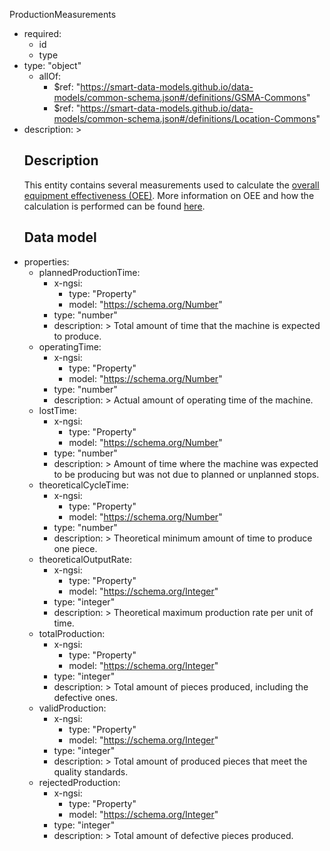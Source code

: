 ProductionMeasurements
  - required:
    - id
    - type
  - type: "object"
    - allOf:
      - $ref: "https://smart-data-models.github.io/data-models/common-schema.json#/definitions/GSMA-Commons"
      - $ref: "https://smart-data-models.github.io/data-models/common-schema.json#/definitions/Location-Commons"
  - description: >
      ## Description
      This entity contains several measurements used to calculate the [overall equipment effectiveness (OEE)](https://www.oee.com/).
      More information on OEE and how the calculation is performed can be found [here](https://www.oee.com/calculating-oee.html).
      ## Data model
  - properties:
    - plannedProductionTime:
      - x-ngsi:
        - type: "Property"
        - model: "https://schema.org/Number"
      - type: "number"
      - description: >
            Total amount of time that the machine is expected to produce.
    - operatingTime:
      - x-ngsi:
        - type: "Property"
        - model: "https://schema.org/Number"
      - type: "number"
      - description: >
            Actual amount of operating time of the machine.
    - lostTime:
      - x-ngsi:
        - type: "Property"
        - model: "https://schema.org/Number"
      - type: "number"
      - description: >
            Amount of time where the machine was expected to be producing but was not due to planned or unplanned stops.
    - theoreticalCycleTime:
      - x-ngsi:
        - type: "Property"
        - model: "https://schema.org/Number"
      - type: "number"
      - description: >
            Theoretical minimum amount of time to produce one piece.
    - theoreticalOutputRate:
      - x-ngsi:
        - type: "Property"
        - model: "https://schema.org/Integer"
      - type: "integer"
      - description: >
            Theoretical maximum production rate per unit of time.
    - totalProduction:
      - x-ngsi:
        - type: "Property"
        - model: "https://schema.org/Integer"
      - type: "integer"
      - description: >
            Total amount of pieces produced, including the defective ones.
    - validProduction:
      - x-ngsi:
        - type: "Property"
        - model: "https://schema.org/Integer"
      - type: "integer"
      - description: >
            Total amount of produced pieces that meet the quality standards.
    - rejectedProduction:
      - x-ngsi:
        - type: "Property"
        - model: "https://schema.org/Integer"
      - type: "integer"
      - description: >
            Total amount of defective pieces produced.
